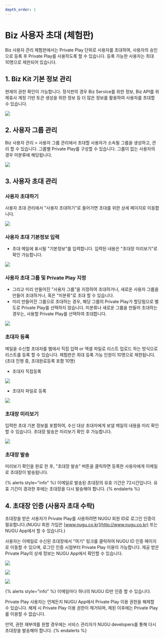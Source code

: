 ```yaml
---
depth_order: 1
---
```


# Biz 사용자 초대 (체험판)

Biz 사용자 관리 체험판에서는 Private Play 단위로 사용자를 초대하여, 사용자의 승인으로 등록 후 Private Play를 사용하도록 할 수 있습니다. 등록 가능한 사용자는 최대 10명으로 제한되어 있습니다.

## 1. Biz Kit 기본 정보 관리

현재의 권한 확인이 가능합니다. 정식판의 경우 Biz Service를 위한 정보, Biz API를 위 제휴사 계정 기반 토큰 생성을 위한 정보 등 더 많은 정보를 활용하여 사용자를 초대할 수 있습니다.

![](assets/images/enrolled-user-invitation-trial-01.png)

## 2. 사용자 그룹 관리

Biz 사용자 관리 > 사용자 그룹 관리에서 초대할 사용자가 소속될 그룹을 생성하고, 관리 할 수 있습니다. 그룹별 Private Play를 구성할 수 있습니다. 그룹이 없는 사용자의 경우 미분류에 해당됩니다.

![](assets/images/enrolled-user-invitation-trial-02.png)

## 3. 사용자 초대 관리

### 사용자 초대하기

사용자 초대 관리에서 "사용자 초대하기"로 들어가면 초대를 위한 상세 페이지로 이동합니다.

![](assets/images/enrolled-user-invitation-trial-03.png)

### 사용자 초대 기본정보 입력

* 초대 메일에 표시될 "기본정보"를 입력합니다. 입력된 내용은 "초대장 미리보기"로 확인 가능합니다.

![](assets/images/enrolled-user-invitation-trial-04.png)

### **사용자 초대 그룹 및 Private Play 지정**

* 그리고 미리 만들어진 "사용자 그룹"을 지정하여 초대하거나, 새로운 사용자 그룹을 만들어 초대하거나, 혹은 "미분류"로 초대 할 수 있습니다.
* 미리 만들어진 그룹으로 초대하는 경우, 해당 그룹의 Private Play가 할당됨으로 별도로 Private Play를 선택하지 않습니다. 미분류나 새로운 그룹을 만들어 초대하는 경우는, 사용할 Private Play를 선택하여 초대합니다.

![](assets/images/enrolled-user-invitation-trial-05.png)

### 초대자 등록

메일을 수신할 초대자를 웹에서 직접 입력 or 엑셀 파일로 리스트 업로드 하는 방식으로 리스트를 등록 할 수 있습니다. 체험판은 최대 등록 가능 인원이 10명으로 제한됩니다. (초대 진행 중, 초대완료등록 포함 10명)

* 초대자 직접등록

![](assets/images/enrolled-user-invitation-trial-06.png)

* 초대자 파일로 등록

![](assets/images/enrolled-user-invitation-trial-07.png)

### 초대장 미리보기

입력한 초대 기본 정보를 포함하여, 수신 대상 초대자에게 보낼 메일의 내용을 미리 확인 할 수 있습니다. 초대장 발송은 미리보기 확인 후 가능합니다.

![](assets/images/enrolled-user-invitation-trial-08.png)

### 초대장 발송

미리보기 확인을 완료 한 후, "초대장 발송" 버튼을 클릭하면 등록한 사용자에게 이메일로 초대장이 발송됩니다.

{% alerts style="info" %}
이메일로 발송된 초대장의 유효 기간은 72시간입니다. 유효 기간이 경과한 후에는 초대장을 다시 발송해야 합니다.
{% endalerts %}

## 4. 초대장 인증 (사용자 초대 수락)

초대장을 받은 사용자가 Private Play를 사용하려면 NUGU 회원 ID로 로그인 인증이 필요합니다.(NUGU 회원 가입은 [www.nugu.co.kr](http://www.nugu.co.kr) 또는 NUGU App에서 할 수 있습니다.)

사용자는 이메일로 수신된 초대장에서 "여기" 링크를 클릭하여 NUGU ID 인증 페이지로 이동할 수 있으며, 로그인 인증 시점부터 Private Play 이용이 가능합니다. 제공 받은 Private Play의 상세 정보는 NUGU App에서 확인할 수 있습니다.

![](assets/images/enrolled-user-invitation-trial-09.png)

![](assets/images/enrolled-user-invitation-trial-10.png)

![](assets/images/enrolled-user-invitation-trial-11.png)

{% alerts style="info" %}
이메일마다 하나의 NUGU ID만 인증 할 수 있습니다.

Private Play 사용자는 언제든지 NUGU App에서 Private Play 이용 권한을 해제할 수 있습니다. 해제 시 Private Play 이용 권한이 제거되며, 제된 이후에는 Private Play를 이용할 수 없습니다.

만약, 권한 재부여를 원할 경우에는 서비스 관리자가 NUGU developers를 통해 다시 초대장을 발송해야 합니다.
{% endalerts %}
